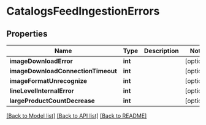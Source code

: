 # CatalogsFeedIngestionErrors

## Properties
Name | Type | Description | Notes
------------ | ------------- | ------------- | -------------
**imageDownloadError** | **int** |  | [optional] 
**imageDownloadConnectionTimeout** | **int** |  | [optional] 
**imageFormatUnrecognize** | **int** |  | [optional] 
**lineLevelInternalError** | **int** |  | [optional] 
**largeProductCountDecrease** | **int** |  | [optional] 

[[Back to Model list]](../README.md#documentation-for-models) [[Back to API list]](../README.md#documentation-for-api-endpoints) [[Back to README]](../README.md)



